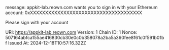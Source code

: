 message: appkit-lab.reown.com wants you to sign in with your Ethereum account:
0xXXXXXXXXXXXXXXXXXXXXXXXXXXXXXXXXXXXXX

Please sign with your account

URI: https://appkit-lab.reown.com
Version: 1
Chain ID: 1
Nonce: 507164abfca155ae416830cb30e0c0b358078a2ba5a360fee8f61c0f591b01bf
Issued At: 2024-12-18T10:57:16.322Z
